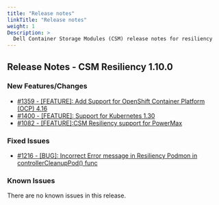 ```yaml
---
title: "Release notes"
linkTitle: "Release notes"
weight: 1
Description: >
  Dell Container Storage Modules (CSM) release notes for resiliency
---
```


## Release Notes - CSM Resiliency 1.10.0












### New Features/Changes

- [#1359 - [FEATURE]: Add Support for OpenShift Container Platform (OCP) 4.16 ](https://github.com/dell/csm/issues/1359)
- [#1400 - [FEATURE]: Support for Kubernetes 1.30](https://github.com/dell/csm/issues/1400)
- [#1082 - [FEATURE]:CSM Resiliency support for PowerMax ](https://github.com/dell/csm/issues/1082)

### Fixed Issues

- [#1216 - [BUG]: Incorrect Error message in Resiliency Podmon in controllerCleanupPod() func](https://github.com/dell/csm/issues/1216)

### Known Issues

There are no known issues in this release.
